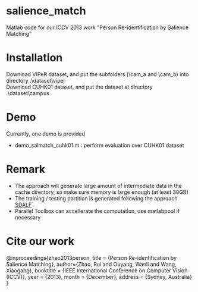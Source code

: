 salience_match
==============

Matlab code for our ICCV 2013 work "Person Re-identification by Salience Matching" 


Installation
============
Download VIPeR dataset, and put the subfolders (\cam_a and \cam_b) into directory .\dataset\viper\
Download CUHK01 dataset, and put the dataset at directory .\dataset\campus

Demo
====
Currently, one demo is provided

- demo_salmatch_cuhk01.m : perform evaluation over CUHK01 dataset

Remark
======
- The approach will generate large amount of intermediate data in the cache directory, so make sure memory is large enough (at least 30GB)
- The training / testing partition is generated following the approach [SDALF](http://www.lorisbazzani.info/code-datasets/sdalf-descriptor/) 
- Parallel Toolbox can accellerate the computation, use matlabpool if necessary

Cite our work
=============
@inproceedings{zhao2013person,
 title = {Person Re-identification by Salience Matching},
 author={Zhao, Rui and Ouyang, Wanli and Wang, Xiaogang},
 booktitle = {IEEE International Conference on Computer Vision (ICCV)},
 year = {2013},
 month = {December},
 address = {Sydney, Australia}
}
